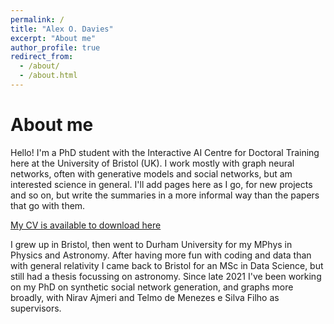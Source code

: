 ```yaml
---
permalink: /
title: "Alex O. Davies"
excerpt: "About me"
author_profile: true
redirect_from: 
  - /about/
  - /about.html
---
```


About me
======

Hello! I'm a PhD student with the Interactive AI Centre for Doctoral Training here at the University of Bristol (UK).
I work mostly with graph neural networks, often with generative models and social networks, but am interested science in general.
I'll add pages here as I go, for new projects and so on, but write the summaries in a more informal way than the papers that go with them.

[My CV is available to download here](https://neutralpronoun.github.io/alexowendavies.github.io/files/CV_alex_davies-4.pdf)

I grew up in Bristol, then went to Durham University for my MPhys in Physics and Astronomy. 
After having more fun with coding and data than with general relativity I came back to Bristol for an MSc in Data Science, but still had a thesis focussing on astronomy.
Since late 2021 I've been working on my PhD on synthetic social network generation, and graphs more broadly, with Nirav Ajmeri and Telmo de Menezes e Silva Filho as supervisors.